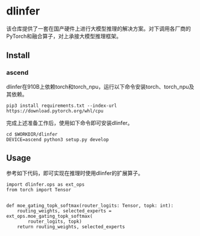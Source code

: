 # dlinfer
该仓库提供了一套在国产硬件上进行大模型推理的解决方案。对下调用各厂商的PyTorch和融合算子，对上承接大模型推理框架。

## Install
### ascend
dlinfer在910B上依赖torch和torch_npu，运行以下命令安装torch、torch_npu及其依赖。
```
pip3 install requirements.txt --index-url https://download.pytorch.org/whl/cpu

```
完成上述准备工作后，使用如下命令即可安装dlinfer。
```
cd $WORKDIR/dlinfer
DEVICE=ascend python3 setup.py develop
```

## Usage
参考如下代码，即可实现在推理时使用dlinfer的扩展算子。
```
import dlinfer.ops as ext_ops
from torch import Tensor


def moe_gating_topk_softmax(router_logits: Tensor, topk: int):
    routing_weights, selected_experts = ext_ops.moe_gating_topk_softmax(
        router_logits, topk)
    return routing_weights, selected_experts
```
